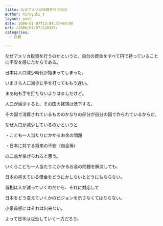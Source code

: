 ```yaml
---
title: なぜアメリカ投資を行うのか
author: hiroyuki_t
layout: post
date: 2006-01-07T13:04:37+00:00
url: /2006/01/07/220437/
categories:
  - 投資

---
```

<div class="section">
  <p>
    なぜアメリカ投資を行うのかというと、自分の資金をすべて円で持っていることに不安を感じたからである。
  </p>
  
  <p>
  </p>
  
  <p>
    日本は人口減少時代が始まってしまった。
  </p>
  
  <p>
    いまさら人口減少に手を打ってももう遅い。
  </p>
  
  <p>
    まあ何も手を打たないよりはましだけど。
  </p>
  
  <p>
  </p>
  
  <p>
    人口が減少すると、その国の経済は低下する。
  </p>
  
  <p>
    その国で消費されているもののかなりの部分が自分の国で作られているからだ。
  </p>
  
  <p>
  </p>
  
  <p>
    なぜ人口が減少しているのかというと
  </p>
  
  <p>
    ・こども一人当たりにかかるお金の問題
  </p>
  
  <p>
    ・日本に対する将来の不安（借金等）
  </p>
  
  <p>
    の二点が挙げられると思う。
  </p>
  
  <p>
  </p>
  
  <p>
    いくらこども一人当たりにかかるお金の問題を解決しても、
  </p>
  
  <p>
    日本の抱えている借金をどうにかしないとどうにもならない。
  </p>
  
  <p>
    首相は人が減っていくのだから、それに対応して
  </p>
  
  <p>
    日本をどう変えていくかのビジョンを示さなくてはならない。
  </p>
  
  <p>
  </p>
  
  <p>
    小泉首相にはそれは出来ない。
  </p>
  
  <p>
    よって日本は沈没していく一方だろう。
  </p>
</div>
